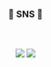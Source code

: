 <!-- ![header](https://capsule-render.vercel.app/api?type=waving&color=DCDCDC&height=180&section=header&text=&fontAlign=83&fontAlignY=35&fontColor=#dd9933&fontSize=90) -->
<h3 align='center'>🚀 SNS 🚀</p>
<p align='center'>
<br>
<div align="center">
<a href="https://doyeop.com/" target="_blank"><img src="https://img.shields.io/badge/Blog-blue?style=flat-square&logo=WordPress&logoColor=white"/></a>
<a href="https://www.instagram.com/ehduq/" target="_blank"><img src="https://img.shields.io/badge/Insta-inactive?style=flat-square&logo=Instagram&logoColor=white"/></a>
</div>

